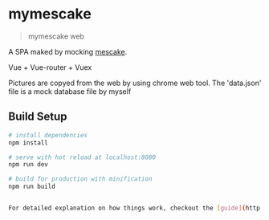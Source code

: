 # mymescake

> mymescake web

A SPA maked by mocking  [mescake](http://www.mescake.com). 

Vue + Vue-router + Vuex

Pictures are copyed from the web by using chrome web tool. The 'data.json' file is a mock database file by myself

## Build Setup

``` bash
# install dependencies
npm install

# serve with hot reload at localhost:8080
npm run dev

# build for production with minification
npm run build


For detailed explanation on how things work, checkout the [guide](http://vuejs-templates.github.io/webpack/) and [docs for vue-loader](http://vuejs.github.io/vue-loader).
